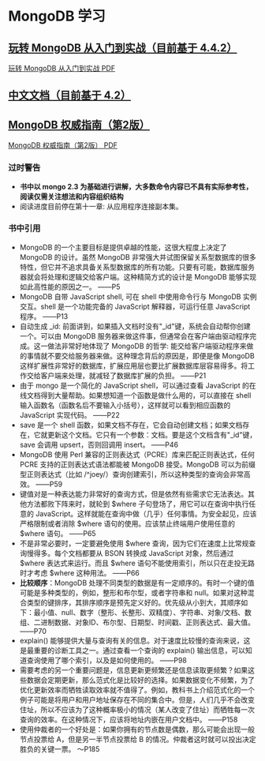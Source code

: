 # MongoDB 学习

## [玩转 MongoDB 从入门到实战（目前基于 4.4.2）](https://developer.aliyun.com/topic/download?spm=a2c6h.12873639.0.0.52a143148kQF8K&id=1060)

[玩转 MongoDB 从入门到实战 PDF](book/MongoDB%E6%9D%83%E5%A8%81%E6%8C%87%E5%8D%97%E7%AC%AC2%E7%89%88.pdf)

## [中文文档（目前基于 4.2）](https://docs.mongoing.com/)

## [MongoDB 权威指南（第2版）](https://book.douban.com/subject/25798102/)

[MongoDB 权威指南（第2版） PDF](book/%E7%8E%A9%E8%BD%AC%20MongoDB%20%E4%BB%8E%E5%85%A5%E9%97%A8%E5%88%B0%E5%AE%9E%E6%88%98.pdf)

### 过时警告

* **书中以 mongo 2.3 为基础进行讲解，大多数命令内容已不具有实际参考性，阅读仅需关注想法和内容组织结构**
* 阅读进度目前停在第十一章: 从应用程序连接副本集。

### 书中引用

* MongoDB 的一个主要目标是提供卓越的性能，这很大程度上决定了 MongoDB 的设计。虽然 MongoDB 非常强大并试图保留关系型数据库的很多特性，但它并不追求具备关系型数据库的所有功能。只要有可能，数据库服务器就会将处理和逻辑交给客户端。这种精简方式的设计是 MongoDB 能够实现如此高性能的原因之一。    ——P5
* MongoDB 自带 JavaScript shell, 可在 shell 中使用命令行与 MongoDB 实例交互。shell 是一个功能完备的  JavaScript 解释器，可运行任意 JavaScript 程序。    ——P13
* 自动生成 _id: 前面讲到，如果插入文档时没有"_id"键，系统会自动帮你创建一个。可以由 MongoDB 服务器来做这件事，但通常会在客户端由驱动程序完成。这一做法非常好地体现了 MongoDB 的哲学: 能交给客户端驱动程序来做的事情就不要交给服务器来做。这种理念背后的原因是，即便是像 MongoDB 这样扩展性非常好的数据库，扩展应用层也要比扩展数据库层容易得多。将工作交给客户端来处理，就减轻了数据库扩展的负担。  ——P21
* 由于 mongo 是一个简化的 JavaScript shell，可以通过查看 JavaScript 的在线文档得到大量帮助。如果想知道一个函数是做什么用的，可以直接在 shell 输入函数名（函数名后不要输入小括号），这样就可以看到相应函数的 JavaScript 实现代码。   ——P22
* save 是一个 shell 函数，如果文档不存在，它会自动创建文档；如果文档存在，它就更新这个文档。它只有一个参数：文档。要是这个文档含有"_id"键，save 会调用 upsert，否则回调用 insert。    ——P46
* MongoDB 使用 Perl 兼容的正则表达式（PCRE）库来匹配正则表达式，任何 PCRE 支持的正则表达式语法都能被 MongoDB 接受。MongoDB 可以为前缀型正则表达式（比如 /^joey/）查询创建索引，所以这种类型的查询会非常高效。    ——P59
* 键值对是一种表达能力非常好的查询方式，但是依然有些需求它无法表达。其他方法都败下阵来时，就轮到 $where 子句登场了，用它可以在查询中执行任意的 JavaScript。这样就能在查询中做（几乎）任何事情。为安全起见，应该严格限制或者消除 $where 语句的使用。应该禁止终端用户使用任意的 $where 语句。    ——P65
* 不是非常必要时，一定要避免使用 $where 查询，因为它们在速度上比常规查询慢得多。每个文档都要从 BSON 转换成 JavaScript 对象，然后通过 $where 表达式来运行。而且 $where 语句不能使用索引，所以只在走投无路时才考虑 $where 这种用法。     ——P66
* **比较顺序**：MongoDB 处理不同类型的数据是有一定顺序的。有时一个键的值可能是多种类型的，例如，整形和布尔型，或者字符串和 null。如果对这种混合类型的键排序，其排序顺序是预先定义好的。优先级从小到大，其顺序如下：最小值、null、数字（整形、长整形、双精度）、字符串、对象/文档、数组、二进制数据、对象ID、布尔型、日期型、时间戳、正则表达式、最大值。   ——P70
* explain\(\) 能够提供大量与查询有关的信息。对于速度比较慢的查询来说，这是最重要的诊断工具之一。通过查看一个查询的 explain\(\) 输出信息，可以知道查询使用了哪个索引，以及是如何使用的。   ——P98
* 需要考虑的另一个重要问题是，信息更新更频繁还是信息读取更频繁？如果这些数据会定期更新，那么范式化是比较好的选择。如果数据变化不频繁，为了优化更新效率而牺牲读取效率就不值得了。例如，教科书上介绍范式化的一个例子可能是将用户和用户地址保存在不同的集合中。但是，人们几乎不会改变住址，所以不应该为了这种概率极小的情况（某人改变了住址）而牺牲每一次查询的效率。在这种情况下，应该将地址内嵌在用户文档中。 ——P158
* 使用仲裁者的一个好处是：如果你拥有的节点数是偶数，那么可能会出现一般节点投票给 A，但是另一半节点投票给 B 的情况。仲裁者这时就可以投出决定胜负的关键一票。   ～P185
